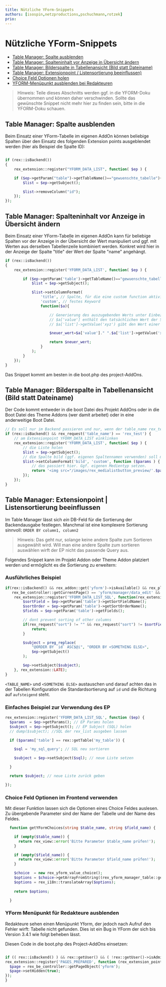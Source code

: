 ```yaml
---
title: Nützliche YForm-Snippets
authors: [isospin,netzproductions,pschuchmann,rotzek]
prio:
---
```


# Nützliche YForm-Snippets

- [Table Manager: Spalte ausblenden](#spalteausblenden)
- [Table Manager: Spalteninhalt vor Anzeige in Übersicht ändern](#Spalteninhalt)
- [Table Manager: Bilderspalte in Tabellenansicht (Bild statt Dateiname)](#ytbilder)
- [Table Manager: Extensionpoint / Listensortierung beeinflussen)](#ytlistsort)
- [Choice Feld Optionen holen](#Choicefieldoptionen)
- [YFORM-Menüpunkt ausblenden bei Redakteuren](#yform_menu)

>Hinweis: Teile dieses Abschnitts werden ggf. in die YFORM-Doku übernommen und können daher verschwinden. Sollte das gewünschte Snippet nicht mehr hier zu finden sein, bitte in die YFORM-Doku schauen.  

<a name="spalteausblenden"></a>
## Table Manager: Spalte ausblenden

Beim Einsatz einer YForm-Tabelle im eigenen AddOn können beliebige Spalten über den Einsatz des folgenden Extension points ausgeblendet werden (hier als Beispiel die Spalte ID):

```php

if (rex::isBackend())
{
	rex_extension::register("YFORM_DATA_LIST", function( $ep ) {  

	if ($ep->getParam("table")->getTableName()=="gewuenschte_tabelle"){
		$list = $ep->getSubject();

		$list->removeColumn("id");
	});
});

``` 

<a name="Spalteninhalt"></a>
## Table Manager: Spalteninhalt vor Anzeige in Übersicht ändern

Beim Einsatz einer YForm-Tabelle im eigenen AddOn kann für beliebige Spalten vor der Anzeige in der Übersicht der Wert manipuliert und ggf. mit Werten aus derselben Tabellenzeile kombiniert werden. Konkret wird hier in der Anzeige der Spalte "title" der Wert der Spalte "name" angehängt.

```php 
if (rex::isBackend())
{
	rex_extension::register('YFORM_DATA_LIST', function( $ep ) {  

		if ($ep->getParam('table')->getTableName()=="gewuenschte_tabelle"){
			$list = $ep->getSubject();

			$list->setColumnFormat(
				'title', // Spalte, für die eine custom function aktiviert wird
				'custom', // festes Keyword
				function($a){ 

					// Generierung des auszugebenden Werts unter Einbeziehung beliebiger anderer Spalten
					// $a['value'] enthält den tatsächlichen Wert der Spalte
					// $a['list']->getValue('xyz') gibt den Wert einer anderen Spalte ("xyz) zurück.

					$neuer_wert=$a['value']." ".$a['list']->getValue('xyz');

					return $neuer_wert;
				}
			);
		}
	});
}
```

Das Snippet kommt am besten in die boot.php des project-AddOns.

<a name="ytbilder"></a>
## Table Manager: Bilderspalte in Tabellenansicht (Bild statt Dateiname)

Der Code kommt entweder in die boot Datei des Projekt AddOns oder in die Boot Datei des Theme Addons (wer damit arbeitet) oder in eine anderweitige Boot Datei.

```php 
// Es soll nur im Backend passieren und nur, wenn der table_name rex_test requestet wird (ggf. eigenen table_name verwenden)
if (rex::isBackend() && rex_request('table_name') == 'rex_test') {
    // am Extensionpoint YFORM_DATA_LIST einklinken
    rex_extension::register('YFORM_DATA_LIST', function( $ep ) {
        // die Liste holen
        $list = $ep->getSubject();
        // die Spalte bild (ggf. eigenen Spaltennamen verwenden) soll mit einer custom Funktion umformatiert werden
        $list->setColumnFormat('bild', 'custom', function ($params ) {
            // das passiert hier. Ggf. eigenen Medientyp setzen.
            return '<img src="/images/rex_medialistbutton_preview/'.$params['list']->getValue('bild').'">';                
        });            
    });        
}
```

<a name="ytlistsort"></a>
## Table Manager: Extensionpoint | Listensortierung beeinflussen

Im Table Manager lässt sich _ein_ DB-Feld für die Sortierung der Backendausgabe festlegen. 
Manchmal ist eine komplexere Sortierung sinnvoll: `ORDER BY column1, column2`

>Hinweis: Das geht nur, solange keine andere Spalte zum Sortieren ausgewählt wird. Will man eine andere Spalte zum sortieren auswählen wirft der EP nicht das passende Query aus.

Folgendes Snippet kann im Projekt Addon oder Theme Addon platziert werden und ermöglicht es die Sortierung zu erweitern:

### Ausführliches Beispiel

```php
if(rex::isBackend() && rex_addon::get('yform')->isAvailable() && rex_plugin::get('yform', 'manager')->isAvailable() &&
   rex_be_controller::getCurrentPage() == 'yform/manager/data_edit' && rex_request('table_name') == '<TABLE_NAME>') {
	rex_extension::register('YFORM_DATA_LIST_SQL', function(rex_extension_point $ep){
		$sortField = $ep->getParam('table')->getSortFieldName();
		$sortOrder = $ep->getParam('table')->getSortOrderName();
		$fields = $ep->getParam('table')->getFields();

		// dont prevent sorting of other columns
		if(rex_request("sort") != "" && rex_request("sort") != $sortField) {
			return;
		}

		$subject = preg_replace(
			"@ORDER BY `id` ASC$@i", "ORDER BY <SOMETHING ELSE>",
			$ep->getSubject()
		);

		$ep->setSubject($subject);
	}, rex_extension::LATE);
}
```
`<TABLE_NAME>` und `<SOMETHING ELSE>` austauschen und  darauf achten das in der Tabellen Konfiguration die Standardsortierung auf `id` und die Richtung auf  `aufsteigend` steht.


### Einfaches Beispiel zur Verwendung des EP

```php
rex_extension::register('YFORM_DATA_LIST_SQL', function ($ep) {
  $params  = $ep->getParams(); // EP Params holen
  $subject = $ep->getSubject(); // EP Subject (SQL) holen
  // dump($subject); //SQL der rex_list ausgeben lassen

  if ($params['table'] == rex::getTable('my_table')) {

    $sql = 'my_sql_query'; // SQL neu sortieren

    $subject = $ep->setSubject($sql); // neue Liste setzen

  }

  return $subject; // neue Liste zurück geben

});
```

<a name="Choicefieldoptionen"></a>
### Choice Feld Optionen im Frontend verwenden

Mit dieser Funktion lassen sich die Optionen eines Choice Feldes auslesen. Zu übergebende Parameter sind der Name der Tabelle und der Name des Feldes.
```php
  function getYFormChoices(string $table_name, string $field_name) {

    if (empty($table_name)) {
      return rex_view::error('Bitte Parameter $table_name prüfen!');
    }

    if (empty($field_name)) {
      return rex_view::error('Bitte Parameter $field_name prüfen!');
    }

    $choice  = new rex_yform_value_choice();
    $options = $choice->getArrayFromString((rex_yform_manager_table::get(rex::getTable($table_name))->getValueField($field_name)->getElement('choices')));
    $options = rex_i18n::translateArray($options);
    
    return $options;

  }

```


<a name="yform_menu"></a>
### YForm Menüpunkt für Redakteure ausblenden

Redakteure sehen einen Menüpunkt Yform, der jedoch nach Aufruf den Fehler wirft: Tabelle nicht gefunden. 
Dies ist ein Bug in YForm der sich bis Version 3.4.1 wie folgt beheben lässt. 

Diesen Code in die boot.php des Project-AddOns einsetzen: 

```php

if (( rex::isBackend() ) && rex::getUser() && ( !rex::getUser()->isAdmin()) ) {
rex_extension::register('PAGES_PREPARED', function (rex_extension_point $ep) {	
  $page = rex_be_controller::getPageObject('yform');
  $page->setHidden(true);
});
}

```


